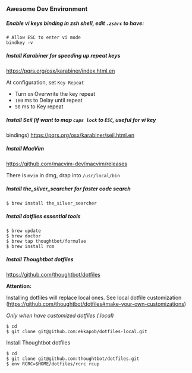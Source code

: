 ### Awesome Dev Environment

##### Enable vi keys binding in zsh shell, edit `.zshrc` to have:
```
# Allow ESC to enter vi mode 
bindkey -v
```

##### Install Karabiner for speeding up repeat keys
https://pqrs.org/osx/karabiner/index.html.en

At configuration, set `Key Repeat`
- Turn `on` Overwrite the key repeat
- `180` ms to Delay until repeat
- `50` ms to Key repeat 

##### Install Seil (if want to map `caps lock` to `ESC`, useful for vi key
bindings)
https://pqrs.org/osx/karabiner/seil.html.en

##### Install MacVim
https://github.com/macvim-dev/macvim/releases

There is `mvim` in dmg, drap into `/usr/local/bin`
##### Install the_silver_searcher for faster code search
```
$ brew install the_silver_searcher
```
##### Install dotfiles essential tools
````
$ brew update
$ brew doctor
$ brew tap thoughtbot/formulae
$ brew install rcm
````
##### Install Thoughtbot dotfiles
https://github.com/thoughtbot/dotfiles

**Attention:**

Installing dotfiles will replace local ones.
See local dotfile customization
(https://github.com/thoughtbot/dotfiles#make-your-own-customizations) 

_Only when have customized dotfiles (.local)_
```
$ cd
$ git clone git@github.com:ekkapob/dotfiles-local.git
```

Install Thoughtbot dotfiles
````
$ cd
$ git clone git@github.com:thoughtbot/dotfiles.git
$ env RCRC=$HOME/dotfiles/rcrc rcup
````
